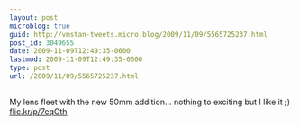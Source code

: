 ```yaml
---
layout: post
microblog: true
guid: http://vmstan-tweets.micro.blog/2009/11/09/5565725237.html
post_id: 3049655
date: 2009-11-09T12:49:35-0600
lastmod: 2009-11-09T12:49:35-0600
type: post
url: /2009/11/09/5565725237.html
---
```

My lens fleet with the new 50mm addition... nothing to exciting but I like it ;) [flic.kr/p/7eqGth](http://flic.kr/p/7eqGth)
